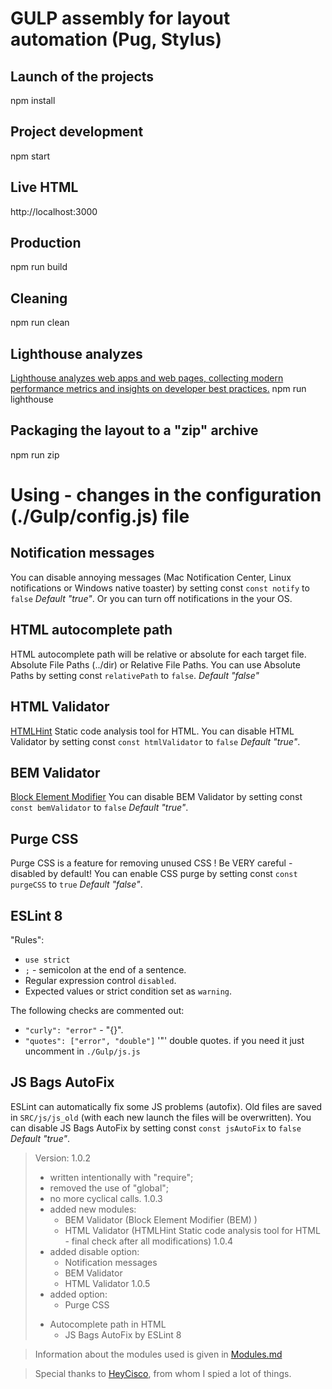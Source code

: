 # GULP assembly for layout automation (Pug, Stylus)

## Launch of the projects
npm install

## Project development
npm start

## Live HTML
http://localhost:3000

## Production
npm run build

## Cleaning
npm run clean

## Lighthouse analyzes
[Lighthouse analyzes web apps and web pages, collecting modern performance metrics and insights on developer best practices.](https://github.com/GoogleChrome/lighthouse)
npm run lighthouse

## Packaging the layout to a "zip" archive
npm run zip


# Using - changes in the configuration (./Gulp/config.js) file
## Notification messages
You can disable annoying messages (Mac Notification Center, Linux notifications or Windows native toaster) by setting const `const notify` to `false` *Default "true"*. Or you can turn off notifications in the your OS.

## HTML autocomplete path
HTML autocomplete path will be relative or absolute for each target file. Absolute File Paths (../dir) or Relative File Paths. You can use Absolute Paths by setting const `relativePath` to `false`. *Default "false"*

## HTML Validator
[HTMLHint](https://htmlhint.com/)
Static code analysis tool for HTML. You can disable HTML Validator by setting const `const htmlValidator` to `false` *Default "true"*.

## BEM Validator
[Block Element Modifier](https://bem.info/)
You can disable BEM Validator by setting const `const bemValidator` to `false` *Default "true"*.

## Purge CSS
Purge CSS is a feature for removing unused CSS
! Be VERY careful - disabled by default!
You can enable CSS purge by setting const `const purgeCSS` to `true` *Default "false"*.

## ESLint 8
"Rules":
* `use strict`
* `;` - semicolon at the end of a sentence.
* Regular expression control `disabled`.
* Expected values or strict condition set as `warning`.

The following checks are commented out:
* `"curly": "error"` - "{}".
* `"quotes": ["error", "double"]` '"' double quotes.
if you need it just uncomment in `./Gulp/js.js`

## JS Bags AutoFix
ESLint can automatically fix some JS problems (autofix). Old files are saved in `SRC/js/js_old` (with each new launch the files will be overwritten). You can disable JS Bags AutoFix by setting const `const jsAutoFix` to `false` *Default "true"*.

> Version:
> 1.0.2
>	- written intentionally with "require";
>	- removed the use of "global";
>	- no more cyclical calls.
> 1.0.3
>	- added new modules:
>		* BEM Validator (Block Element Modifier (BEM) )
>		* HTML Validator (HTMLHint Static code analysis tool for HTML - final check after all modifications)
> 1.0.4
>	- added disable option:
>		* Notification messages
>		* BEM Validator
>		* HTML Validator
> 1.0.5
>	- added option:
>		* Purge CSS
> 	* Autocomplete path in HTML
>		* JS Bags AutoFix by ESLint 8

> Information about the modules used is given in [Modules.md](./Modules.md)

> Special thanks to [HeyCisco](https://github.com/heycisco/gulp-starter-pack), from whom I spied a lot of things.
